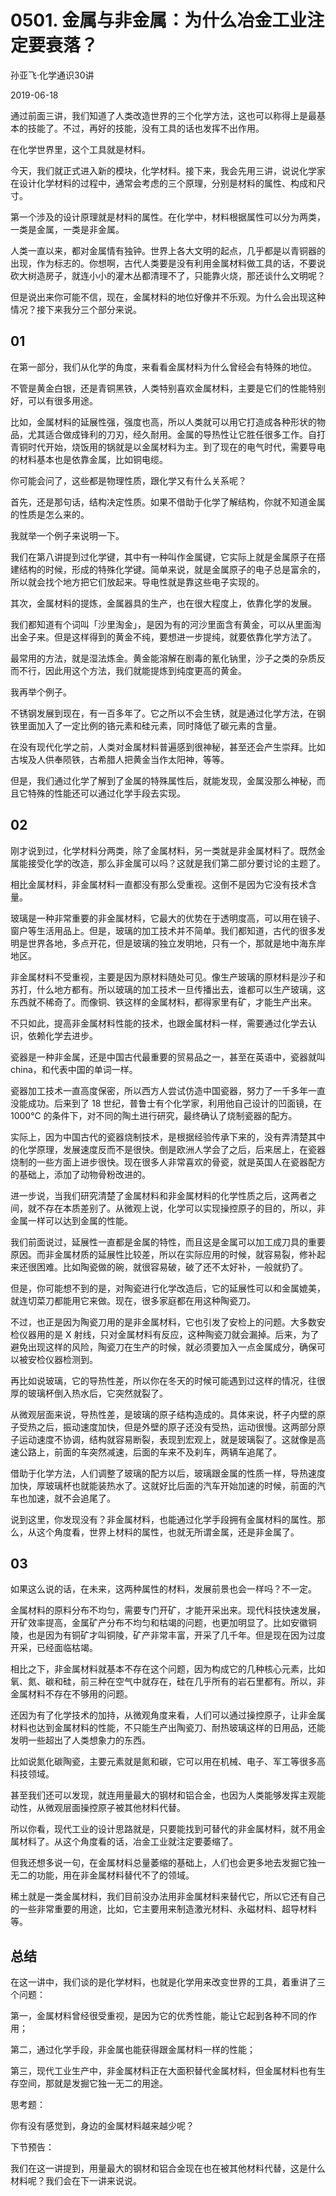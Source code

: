 # 0501. 金属与非金属：为什么冶金工业注定要衰落？

孙亚飞·化学通识30讲

2019-06-18

通过前面三讲，我们知道了人类改造世界的三个化学方法，这也可以称得上是最基本的技能了。不过，再好的技能，没有工具的话也发挥不出作用。

在化学世界里，这个工具就是材料。

今天，我们就正式进入新的模块，化学材料。接下来，我会先用三讲，说说化学家在设计化学材料的过程中，通常会考虑的三个原理，分别是材料的属性、构成和尺寸。

第一个涉及的设计原理就是材料的属性。在化学中，材料根据属性可以分为两类，一类是金属，一类是非金属。

人类一直以来，都对金属情有独钟。世界上各大文明的起点，几乎都是以青铜器的出现，作为标志的。你想啊，古代人类要是没有利用金属材料做工具的话，不要说砍大树造房子，就连小小的灌木丛都清理不了，只能靠火烧，那还谈什么文明呢？

但是说出来你可能不信，现在，金属材料的地位好像并不乐观。为什么会出现这种情况？接下来我分三个部分来说。

## 01

在第一部分，我们从化学的角度，来看看金属材料为什么曾经会有特殊的地位。

不管是黄金白银，还是青铜黑铁，人类特别喜欢金属材料，主要是它们的性能特别好，可以有很多用途。

比如，金属材料的延展性强，强度也高，所以人类就可以用它打造成各种形状的物品，尤其适合做成锋利的刀刃，经久耐用。金属的导热性让它胜任很多工作。自打青铜时代开始，烧饭用的锅就是以金属材料为主。到了现在的电气时代，需要导电的材料基本也是依靠金属，比如铜电缆。

你可能会问了，这些都是物理性质，跟化学又有什么关系呢？

首先，还是那句话，结构决定性质。如果不借助于化学了解结构，你就不知道金属的性质是怎么来的。

我就举一个例子来说明一下。

我们在第八讲提到过化学键，其中有一种叫作金属键，它实际上就是金属原子在搭建结构的时候，形成的特殊化学键。简单来说，就是金属原子的电子总是富余的，所以就会找个地方把它们放起来。导电性就是靠这些电子实现的。

其次，金属材料的提炼，金属器具的生产，也在很大程度上，依靠化学的发展。

我们都知道有个词叫「沙里淘金」，是因为有的河沙里面含有黄金，可以从里面淘出金子来。但是这样得到的黄金不纯，要想进一步提纯，就要依靠化学方法了。

最常用的方法，就是湿法炼金。黄金能溶解在剧毒的氰化钠里，沙子之类的杂质反而不行，因此用这个方法，我们就能提炼到纯度更高的黄金。

我再举个例子。

不锈钢发展到现在，有一百多年了。它之所以不会生锈，就是通过化学方法，在钢铁里面加入了一定比例的铬元素和硅元素，同时降低了碳元素的含量。

在没有现代化学之前，人类对金属材料普遍感到很神秘，甚至还会产生崇拜。比如古埃及人供奉陨铁，古希腊人把黄金当作太阳神，等等。

但是，我们通过化学了解到了金属的特殊属性后，就能发现，金属没那么神秘，而且它特殊的性能还可以通过化学手段去实现。

## 02

刚才说到过，化学材料分两类，除了金属材料，另一类就是非金属材料了。既然金属能接受化学的改造，那么非金属可以吗？这就是我们第二部分要讨论的主题了。

相比金属材料，非金属材料一直都没有那么受重视。这倒不是因为它没有技术含量。

玻璃是一种非常重要的非金属材料，它最大的优势在于透明度高，可以用在镜子、窗户等生活用品上。但是，玻璃的加工技术并不简单。我们都知道，古代的很多发明是世界各地，多点开花，但是玻璃的独立发明地，只有一个，那就是地中海东岸地区。

非金属材料不受重视，主要是因为原材料随处可见。像生产玻璃的原材料是沙子和苏打，什么地方都有。所以玻璃的加工技术一旦传播出去，谁都可以生产玻璃，这东西就不稀奇了。而像铜、铁这样的金属材料，都得家里有矿，才能生产出来。

不只如此，提高非金属材料性能的技术，也跟金属材料一样，需要通过化学去认识，依赖化学去进步。

瓷器是一种非金属，还是中国古代最重要的贸易品之一，甚至在英语中，瓷器就叫 china，和代表中国的单词一样。

瓷器加工技术一直高度保密，所以西方人尝试仿造中国瓷器，努力了一千多年一直没能成功。后来到了 18 世纪，普鲁士有个化学家，利用他自己设计的凹面镜，在 1000℃ 的条件下，对不同的陶土进行研究，最终确认了烧制瓷器的配方。

实际上，因为中国古代的瓷器烧制技术，是根据经验传承下来的，没有弄清楚其中的化学原理，发展速度反而不是很快。倒是欧洲人学会了之后，后来居上，在瓷器烧制的一些方面上进步很快。现在很多人非常喜欢的骨瓷，就是英国人在瓷器配方的基础上，添加了动物骨粉改进的。

进一步说，当我们研究清楚了金属材料和非金属材料的化学性质之后，这两者之间，就不存在本质差别了。从微观上说，化学可以实现操控原子的目的，所以，非金属一样可以达到金属的性能。

我们前面说过，延展性一直都是金属的特性，而且这是金属可以加工成刀具的重要原因。而非金属材质的延展性比较差，所以在实际应用的时候，就容易裂，修补起来还很困难。比如陶瓷做的碗，就很容易破，破了还不太好补，一般就扔了。

但是，你可能想不到的是，对陶瓷进行化学改造后，它的延展性可以和金属媲美，就连切菜刀都能用它来做。现在，很多家庭都在用这种陶瓷刀。

不过，也正是因为陶瓷刀用的是非金属材料，它也引发了安检上的问题。大多数安检仪器用的是 X 射线，只对金属材料有反应，这种陶瓷刀就会漏掉。后来，为了避免出现这样的风险，陶瓷刀在生产的时候，就必须要加入一点金属成分，确保可以被安检仪器检测到。

再比如说玻璃，它的导热性差，所以你在冬天的时候可能遇到过这样的情况，往很厚的玻璃杯倒入热水后，它突然就裂了。

从微观层面来说，导热性差，是玻璃的原子结构造成的。具体来说，杯子内壁的原子受热之后，振动速度加快，但是外壁的原子还没有受热，运动很慢。这两部分原子运动速度不协调，结构就容易断裂，表现到宏观上，就是玻璃裂了。这就像是高速公路上，前面的车突然减速，后面的车来不及刹车，两辆车追尾了。

借助于化学方法，人们调整了玻璃的配方以后，玻璃跟金属的性质一样，导热速度加快，厚玻璃杯也就能装热水了。这就好比后面的汽车开始加速的时候，前面的汽车也加速，就不会追尾了。

说到这里，你发现没有？非金属材料，也能通过化学手段拥有金属材料的属性。那么，从这个角度看，世界上材料的属性，也就无所谓金属，还是非金属了。

## 03

如果这么说的话，在未来，这两种属性的材料，发展前景也会一样吗？不一定。

金属材料的原料分布不均匀，需要专门开矿，才能开采出来。现代科技快速发展，开矿效率提高，金属矿产分布不均匀和枯竭的问题，也更加明显了。比如安徽铜陵，也是因为有铜矿才叫铜陵，矿产非常丰富，开采了几千年。但是现在因为过度开采，已经面临枯竭。

相比之下，非金属材料就基本不存在这个问题，因为构成它的几种核心元素，比如氧、氮、碳和硅，前三种在空气中就存在，硅在几乎所有的岩石里都有。所以，非金属材料不存在不够用的问题。

还因为有了化学技术的加持，从微观角度来看，人们可以通过操控原子，让非金属材料也达到金属材料的性能，不只能生产出陶瓷刀、耐热玻璃这样的日用品，还能发明一些超出了人类想象力的东西。

比如说氮化碳陶瓷，主要元素就是氮和碳，它可以用在机械、电子、军工等很多高科技领域。

甚至我们还可以发现，就连用量最大的钢材和铝合金，也因为人类能够发挥主观能动性，从微观层面操控原子被其他材料代替。

所以你看，现代工业的设计思路就是，只要能找到可替代的非金属材料，就不用金属材料了。从这个角度看的话，冶金工业就注定要萎缩了。

但我还想多说一句，在金属材料总量萎缩的基础上，人们也会更多地去发掘它独一无二的功能，用在非金属材料替代不了的领域。

稀土就是一类金属材料，我们目前没办法用非金属材料来替代它，所以它还有自己的一些非常重要的用途，比如，它主要用来制造激光材料、永磁材料、超导材料等。

## 总结

在这一讲中，我们谈的是化学材料，也就是化学用来改变世界的工具，着重讲了三个问题：

第一，金属材料曾经很受重视，是因为它的优秀性能，能让它起到各种不同的作用；

第二，通过化学手段，非金属也能获得跟金属材料一样的性能；

第三，现代工业生产中，非金属材料正在大面积替代金属材料，但金属材料也有生存空间，那就是发掘它独一无二的用途。

思考题：

你有没有感觉到，身边的金属材料越来越少呢？

下节预告：

我们在这一讲提到，用量最大的钢材和铝合金现在也在被其他材料代替，这是什么材料呢？我们会在下一讲来说说。


